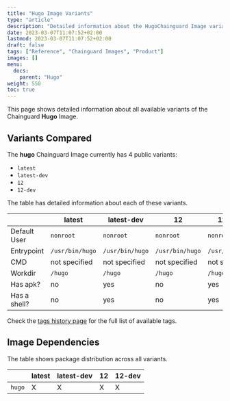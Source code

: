 ```yaml
---
title: "Hugo Image Variants"
type: "article"
description: "Detailed information about the HugoChainguard Image variants"
date: 2023-03-07T11:07:52+02:00
lastmod: 2023-03-07T11:07:52+02:00
draft: false
tags: ["Reference", "Chainguard Images", "Product"]
images: []
menu:
  docs:
    parent: "Hugo"
weight: 550
toc: true
---
```


This page shows detailed information about all available variants of the Chainguard **Hugo** Image.

## Variants Compared
The **hugo** Chainguard Image currently has 4 public variants: 

- `latest`
- `latest-dev`
- `12`
- `12-dev`

The table has detailed information about each of these variants.

|              | latest          | latest-dev      | 12              | 12-dev          |
|--------------|-----------------|-----------------|-----------------|-----------------|
| Default User | `nonroot`       | `nonroot`       | `nonroot`       | `nonroot`       |
| Entrypoint   | `/usr/bin/hugo` | `/usr/bin/hugo` | `/usr/bin/hugo` | `/usr/bin/hugo` |
| CMD          | not specified   | not specified   | not specified   | not specified   |
| Workdir      | `/hugo`         | `/hugo`         | `/hugo`         | `/hugo`         |
| Has apk?     | no              | yes             | no              | yes             |
| Has a shell? | no              | yes             | no              | yes             |

Check the [tags history page](/chainguard/chainguard-images/reference/hugo/tags_history/) for the full list of available tags.
## Image Dependencies
The table shows package distribution across all variants.

|        | latest | latest-dev | 12 | 12-dev |
|--------|--------|------------|----|--------|
| `hugo` | X      | X          | X  | X      |
